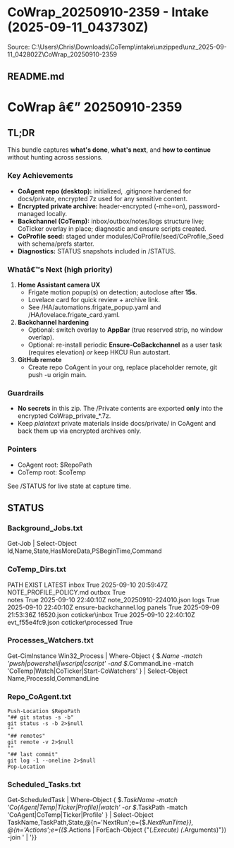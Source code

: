 ﻿# CoWrap_20250910-2359 - Intake (2025-09-11_043730Z)
Source: C:\Users\Chris\Downloads\CoTemp\intake\unzipped\unz_2025-09-11_042802Z\CoWrap_20250910-2359

## README.md
# CoWrap â€” 20250910-2359

## TL;DR
This bundle captures **what's done**, **what's next**, and **how to continue** without hunting across sessions.

### Key Achievements
- **CoAgent repo (desktop):** initialized, .gitignore hardened for docs/private, encrypted 7z used for any sensitive content.
- **Encrypted private archive:** header-encrypted (-mhe=on), password-managed locally.
- **Backchannel (CoTemp):** inbox/outbox/notes/logs structure live; CoTicker overlay in place; diagnostic and ensure scripts created.
- **CoProfile seed:** staged under modules/CoProfile/seed/CoProfile_Seed with schema/prefs starter.
- **Diagnostics:** STATUS snapshots included in /STATUS.

### Whatâ€™s Next (high priority)
1. **Home Assistant camera UX**
   - Frigate motion popup(s) on detection; autoclose after **15s**.
   - Lovelace card for quick review + archive link.
   - See /HA/automations.frigate_popup.yaml and /HA/lovelace.frigate_card.yaml.
2. **Backchannel hardening**
   - Optional: switch overlay to **AppBar** (true reserved strip, no window overlap).
   - Optional: re-install periodic **Ensure-CoBackchannel** as a user task (requires elevation) *or* keep HKCU Run autostart.
3. **GitHub remote**
   - Create repo CoAgent in your org, replace placeholder remote, git push -u origin main.

### Guardrails
- **No secrets** in this zip. The /Private contents are exported **only** into the encrypted CoWrap_private_*.7z.
- Keep *plaintext* private materials inside docs/private/ in CoAgent and back them up via encrypted archives only.

### Pointers
- CoAgent root: $RepoPath
- CoTemp root:  $coTemp

See /STATUS for live state at capture time.


## STATUS
### Background_Jobs.txt
 Get-Job | Select-Object Id,Name,State,HasMoreData,PSBeginTime,Command 



### CoTemp_Dirs.txt
PATH                   EXIST LATEST
inbox                  True  2025-09-10 20:59:47Z  NOTE_PROFILE_POLICY.md
outbox                 True  
notes                  True  2025-09-10 22:40:10Z  note_20250910-224010.json
logs                   True  2025-09-10 22:40:10Z  ensure-backchannel.log
panels                 True  2025-09-09 21:53:36Z  16520.json
coticker\inbox         True  2025-09-10 22:40:10Z  evt_f55e4fc9.json
coticker\processed     True  


### Processes_Watchers.txt

  Get-CimInstance Win32_Process |
    Where-Object { $_.Name -match 'pwsh|powershell|wscript|cscript' -and $_.CommandLine -match 'CoTemp|Watch|CoTicker|Start-CoWatchers' } |
    Select-Object Name,ProcessId,CommandLine




### Repo_CoAgent.txt

    Push-Location $RepoPath
    "## git status -s -b"
    git status -s -b 2>$null
    ""
    "## remotes"
    git remote -v 2>$null
    ""
    "## last commit"
    git log -1 --oneline 2>$null
    Pop-Location
  



### Scheduled_Tasks.txt

  Get-ScheduledTask |
    Where-Object { $_.TaskName -match 'Co(Agent|Temp|Ticker|Profile)|watch' -or $_.TaskPath -match 'CoAgent|CoTemp|Ticker|Profile' } |
    Select-Object TaskName,TaskPath,State,@{n='NextRun';e={$_.NextRunTime}},
                  @{n='Actions';e={($_.Actions | ForEach-Object {"$($_.Execute) $($_.Arguments)"}) -join ' | '}}




